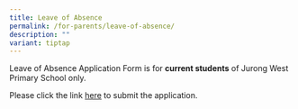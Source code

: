 ```yaml
---
title: Leave of Absence
permalink: /for-parents/leave-of-absence/
description: ""
variant: tiptap
---
```

<p>Leave of Absence Application Form is for <strong>current students</strong> of
Jurong West Primary School only.</p>
<p>Please click the link&nbsp;<a href="https://form.gov.sg/688736f1886fb49792f9511b" rel="noopener noreferrer nofollow" target="_blank">here</a>&nbsp;to submit
the application.</p>